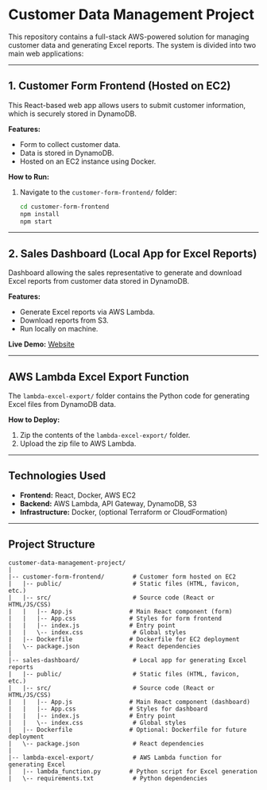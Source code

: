 # Customer Data Management Project

This repository contains a full-stack AWS-powered solution for managing customer data and generating Excel reports. The system is divided into two main web applications:

---

## 1. Customer Form Frontend (Hosted on EC2)

This React-based web app allows users to submit customer information, which is securely stored in DynamoDB.

**Features:**
- Form to collect customer data.
- Data is stored in DynamoDB.
- Hosted on an EC2 instance using Docker.

**How to Run:**
1. Navigate to the `customer-form-frontend/` folder:
   ```bash
   cd customer-form-frontend
   npm install
   npm start
   ```

---

## 2. Sales Dashboard (Local App for Excel Reports)

Dashboard allowing the sales representative to generate and download Excel reports from customer data stored in DynamoDB.

**Features:**
- Generate Excel reports via AWS Lambda.
- Download reports from S3.
- Run locally on machine.

**Live Demo:**
[Website](http://54.157.238.221:8080/)

---

## AWS Lambda Excel Export Function

The `lambda-excel-export/` folder contains the Python code for generating Excel files from DynamoDB data.

**How to Deploy:**
1. Zip the contents of the `lambda-excel-export/` folder.
2. Upload the zip file to AWS Lambda.

---

## Technologies Used

- **Frontend:** React, Docker, AWS EC2
- **Backend:** AWS Lambda, API Gateway, DynamoDB, S3
- **Infrastructure:** Docker, (optional Terraform or CloudFormation)

---

## Project Structure

```
customer-data-management-project/
|
|-- customer-form-frontend/        # Customer form hosted on EC2
|   |-- public/                    # Static files (HTML, favicon, etc.)
|   |-- src/                       # Source code (React or HTML/JS/CSS)
|   |   |-- App.js                # Main React component (form)
|   |   |-- App.css               # Styles for form frontend
|   |   |-- index.js              # Entry point
|   |   \-- index.css              # Global styles
|   |-- Dockerfile                # Dockerfile for EC2 deployment
|   \-- package.json              # React dependencies
|
|-- sales-dashboard/               # Local app for generating Excel reports
|   |-- public/                    # Static files (HTML, favicon, etc.)
|   |-- src/                       # Source code (React or HTML/JS/CSS)
|   |   |-- App.js                # Main React component (dashboard)
|   |   |-- App.css               # Styles for dashboard
|   |   |-- index.js              # Entry point
|   |   \-- index.css              # Global styles
|   |-- Dockerfile                # Optional: Dockerfile for future deployment
|   \-- package.json               # React dependencies
|
|-- lambda-excel-export/           # AWS Lambda function for generating Excel
|   |-- lambda_function.py        # Python script for Excel generation
|   \-- requirements.txt           # Python dependencies
```

